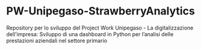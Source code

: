 # PW-Unipegaso-StrawberryAnalytics
Repository per lo sviluppo del Project Work Unipegaso - La digitalizzazione dell'impresa: Sviluppo di una dashboard in Python per l’analisi delle prestazioni aziendali nel settore primario

